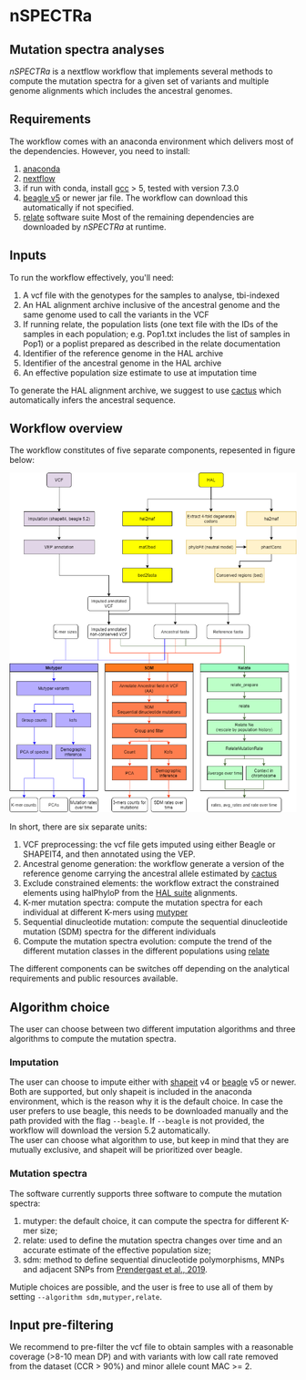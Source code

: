 
# nSPECTRa
## Mutation spectra analyses
*nSPECTRa* is a nextflow workflow that implements several methods to compute the mutation spectra for a given set of variants and multiple genome alignments which includes the ancestral genomes.

## Requirements
The workflow comes with an anaconda environment which delivers most of the dependencies.
However, you need to install:
 1. [anaconda](https://www.anaconda.com/products/individual)
 2. [nextflow](https://www.nextflow.io/)
 3. if run with conda, install [gcc]() > 5, tested with version 7.3.0
 4. [beagle v5](https://faculty.washington.edu/browning/beagle/beagle.html#download) or newer jar file. The workflow can download this automatically if not specified.
 5. [relate](https://myersgroup.github.io/relate/) software suite
Most of the remaining dependencies are downloaded by *nSPECTRa* at runtime.

## Inputs
To run the workflow effectively, you'll need:
 1. A vcf file with the genotypes for the samples to analyse, tbi-indexed
 2. An HAL alignment archive inclusive of the ancestral genome and the same genome used to call the variants in the VCF
 3. If running relate, the population lists (one text file with the IDs of the samples in each population; e.g. Pop1.txt includes the list of samples in Pop1) or a poplist prepared as described in the relate documentation
 4. Identifier of the reference genome in the HAL archive
 5. Identifier of the ancestral genome in the HAL archive
 6. An effective population size estimate to use at imputation time

To generate the HAL alignment archive, we suggest to use [cactus](https://github.com/ComparativeGenomicsToolkit/cactus) which automatically infers the ancestral sequence.

## Workflow overview
The workflow constitutes of five separate components, repesented in figure below:

![Flowchart](https://raw.githubusercontent.com/evotools/nSPECTRa/master/imgs/WorkflowComponents.png)

In short, there are six separate units:
1. VCF preprocessing: the vcf file gets imputed using either Beagle or SHAPEIT4, and then annotated using the VEP.
2. Ancestral genome generation: the workflow generate a version of the reference genome carrying the ancestral allele estimated by [cactus](https://github.com/ComparativeGenomicsToolkit/cactus)
3. Exclude constrained elements: the workflow extract the constrained elements using halPhyloP from the [HAL suite](https://github.com/ComparativeGenomicsToolkit/hal) alignments.
4. K-mer mutation spectra: compute the mutation spectra for each individual at different K-mers using [mutyper](https://github.com/harrispopgen/mutyper/)
5. Sequential dinucleotide mutation: compute the sequential dinucleotide mutation (SDM) spectra for the different individuals
6. Compute the mutation spectra evolution: compute the trend of the different mutation classes in the different populations using [relate](https://myersgroup.github.io/relate/)

The different components can be switches off depending on the analytical requirements and public resources available.

## Algorithm choice
The user can choose between two different imputation algorithms and three algorithms to compute the mutation spectra.

### Imputation
The user can choose to impute either with [shapeit]() v4 or [beagle]() v5 or newer. 
Both are supported, but only shapeit is included in the anaconda environment, which is the reason why it is the default choice.
In case the user prefers to use beagle, this needs to be downloaded manually and the path provided with the flag `--beagle`. 
If `--beagle` is not provided, the workflow will download the version 5.2 automatically.  
The user can choose what algorithm to use, but keep in mind that they are mutually exclusive, and shapeit will be prioritized over beagle.

### Mutation spectra
The software currently supports three software to compute the mutation spectra:
 1. mutyper: the default choice, it can compute the spectra for different K-mer size;
 2. relate: used to define the mutation spectra changes over time and an accurate estimate of the effective population size;
 3. sdm: method to define sequential dinucleotide polymorphisms, MNPs and adjacent SNPs from [Prendergast et al., 2019](https://academic.oup.com/gbe/article/11/3/759/5299487).

Mutiple choices are possible, and the user is free to use all of them by setting `--algorithm sdm,mutyper,relate`. 

## Input pre-filtering
We recommend to pre-filter the vcf file to obtain samples with a reasonable coverage (>8-10 mean DP) and with variants with low call rate removed from the dataset (CCR > 90%) and minor allele count MAC >= 2.